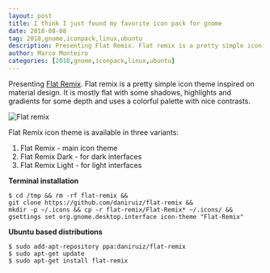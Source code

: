 ```yaml
---
layout: post
title: I think I just found my favorite icon pack for gnome
date: 2018-08-08
tag: 2018,gnome,iconpack,linux,ubuntu
description: Presenting Flat Remix. Flat remix is a pretty simple icon theme inspired on material design. It is mostly flat with some shadows, highlights and gradients for some depth and uses
author: Marco Monteiro
categories: [2018,gnome,iconpack,linux,ubuntu]
---
```


Presenting [Flat Remix](https://github.com/daniruiz/flat-remix). Flat remix is a pretty simple icon theme inspired on material design. It is mostly flat with some shadows, highlights and gradients for some depth and uses a colorful palette with nice contrasts.

<!--more-->

![Flat remix](https://raw.githubusercontent.com/daniruiz/Flat-Remix/master/preview.png)

Flat Remix icon theme is available in three variants:

1. Flat Remix - main icon theme
1. Flat Remix Dark - for dark interfaces
1. Flat Remix Light - for light interfaces

**Terminal installation**

	$ cd /tmp && rm -rf flat-remix &&
	git clone https://github.com/daniruiz/flat-remix &&
	mkdir -p ~/.icons && cp -r flat-remix/Flat-Remix* ~/.icons/ &&
	gsettings set org.gnome.desktop.interface icon-theme "Flat-Remix"

**Ubuntu based distributions**

	$ sudo add-apt-repository ppa:daniruiz/flat-remix
	$ sudo apt-get update
	$ sudo apt-get install flat-remix